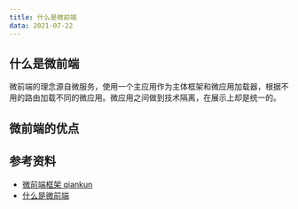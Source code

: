 ```yaml
---
title: 什么是微前端
data: 2021-07-22
---
```


## 什么是微前端

微前端的理念源自微服务，使用一个主应用作为主体框架和微应用加载器，根据不用的路由加载不同的微应用。微应用之间做到技术隔离，在展示上却是统一的。

## 微前端的优点

## 参考资料

- [微前端框架 qiankun](https://qiankun.umijs.org/zh)
- [什么是微前端](https://qiankun.umijs.org/zh/guide)
